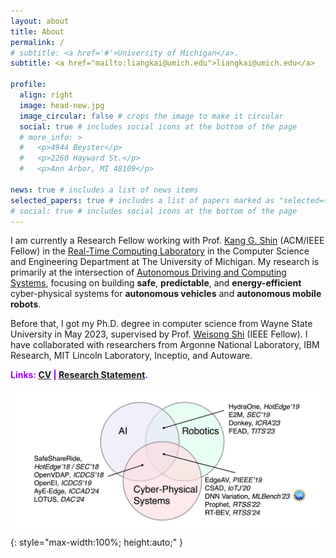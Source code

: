 ```yaml
---
layout: about
title: About
permalink: /
# subtitle: <a href='#'>University of Michigan</a>.
subtitle: <a href="mailto:liangkai@umich.edu">liangkai@umich.edu</a> 

profile:
  align: right
  image: head-new.jpg
  image_circular: false # crops the image to make it circular
  social: true # includes social icons at the bottom of the page
  # more_info: >
  #   <p>4944 Beyster</p>
  #   <p>2260 Hayward St.</p>
  #   <p>Ann Arbor, MI 48109</p>

news: true # includes a list of news items
selected_papers: true # includes a list of papers marked as "selected={true}"
# social: true # includes social icons at the bottom of the page
---
```


I am currently a Research Fellow working with Prof. [Kang G. Shin](https://web.eecs.umich.edu/~kgshin/) (ACM/IEEE Fellow) in the [Real-Time Computing Laboratory](https://rtcl.eecs.umich.edu/rtclweb/) in the Computer Science and Engineering Department at The University of Michigan. My research is primarily at the intersection of [Autonomous Driving and Computing Systems](https://arxiv.org/abs/2009.14349), focusing on building **safe**, **predictable**, and **energy-efficient** cyber-physical systems for **autonomous vehicles** and **autonomous mobile robots**.

Before that, I got my Ph.D. degree in computer science from Wayne State University in May 2023, supervised by Prof. [Weisong Shi](https://www.weisongshi.org/) (IEEE Fellow). I have collaborated with researchers from Argonne National Laboratory, IBM Research, MIT Lincoln Laboratory, Inceptio, and Autoware.

<span style="color: #A500FF;"><strong>Links: [CV](../assets/pdf/cv.pdf) | [Research Statement](../assets/pdf/research.pdf).</strong></span>

![Research Overview](../assets/img/research-overview.png){: style="max-width:100%; height:auto;" }

<!-- <span style="color: #A500FF;"><strong>I am on the job market 2024-2025. Links: [CV](../assets/pdf/cv.pdf) | [Research Statement](../assets/pdf/research.pdf).</strong></span>

![Research Overview](../assets/img/research-overview.png){: style="max-width:100%; height:auto;" } -->